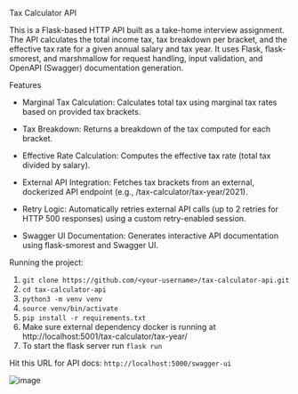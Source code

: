 Tax Calculator API

This is a Flask-based HTTP API built as a take-home interview assignment. 
The API calculates the total income tax, tax breakdown per bracket, and the effective tax rate for a given annual salary and tax year. It uses Flask, flask-smorest, and marshmallow for request handling, input validation, and OpenAPI (Swagger) documentation generation.

Features

* Marginal Tax Calculation:
Calculates total tax using marginal tax rates based on provided tax brackets.

* Tax Breakdown:
Returns a breakdown of the tax computed for each bracket.

* Effective Rate Calculation:
Computes the effective tax rate (total tax divided by salary).

* External API Integration:
Fetches tax brackets from an external, dockerized API endpoint (e.g., /tax-calculator/tax-year/2021).

* Retry Logic:
Automatically retries external API calls (up to 2 retries for HTTP 500 responses) using a custom retry-enabled session.

* Swagger UI Documentation:
Generates interactive API documentation using flask-smorest and Swagger UI.

Running the project:

1. ```git clone https://github.com/<your-username>/tax-calculator-api.git```
2.  ```cd tax-calculator-api```
3.  ```python3 -m venv venv```
4.  ```source venv/bin/activate```
5.  ```pip install -r requirements.txt```
6.  Make sure external dependency docker is running at http://localhost:5001/tax-calculator/tax-year/<year>
7. To start the flask server run ```flask run```

Hit this URL for API docs: ```http://localhost:5000/swagger-ui```


![image](https://github.com/user-attachments/assets/114479ff-6c66-4199-b1d7-8966a2a2a0c1)



